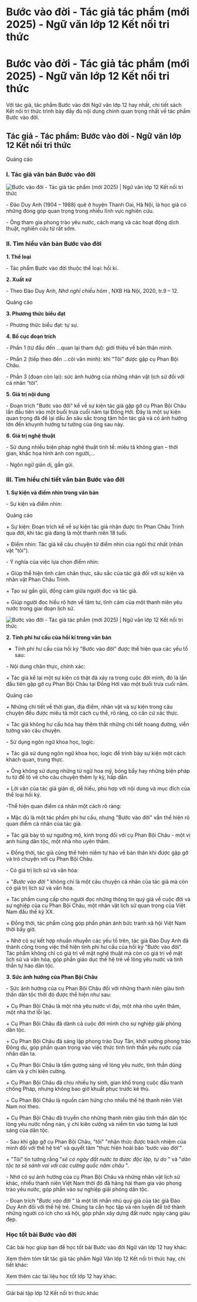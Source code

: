 # Bước vào đời - Tác giả tác phẩm (mới 2025) - Ngữ văn lớp 12 Kết nối tri thức

# Bước vào đời - Tác giả tác phẩm (mới 2025) - Ngữ văn lớp 12 Kết nối tri thức

Với tác giả, tác phẩm Bước vào đời Ngữ văn lớp 12 hay nhất, chi tiết sách Kết nối tri thức trình bày đầy đủ nội dung chính quan trọng nhất về tác phẩm Bước vào đời.

## Tác giả - Tác phẩm: Bước vào đời - Ngữ văn lớp 12 Kết nối tri thức

Quảng cáo

### **I. Tác giả văn bản Bước vào đời**

![Bước vào đời - Tác giả tác phẩm \(mới 2025\) | Ngữ văn lớp 12 Kết nối tri thức](https://vietjack.com/soan-van-lop-12-kn/images/tac-gia-tac-pham-buoc-vao-doi-236017.PNG)  


\- Đào Duy Anh (1904 – 1988) quê ở huyện Thanh Oai, Hà Nội, là học giả có những đóng góp quan trọng trong nhiều lĩnh vực nghiên cứu.

\- Ông tham gia phong trào yêu nước, cách mạng và các hoạt động dịch thuật, nghiên cứu từ rất sớm.

### **II. Tìm hiểu văn bản Bước vào đời**

**1\. Thể loại**

\- Tác phẩm Bước vào đời thuộc thể loại: hồi kí.

**2\. Xuất xứ**

\- Theo Đào Duy Anh, _Nhớ nghĩ chiều hôm_ , NXB Hà Nội, 2020, tr.9 – 12.

Quảng cáo

**3\. Phương thức biểu đạt**

\- Phương thức biểu đạt: tự sự.

**4\. Bố cục đoạn trích**

\- Phần 1 (từ đầu đến …quan lại tham dự): giới thiệu về bản thân mình.

\- Phần 2 (tiếp theo đến …cõi văn minh): khi "Tôi" được gặp cụ Phan Bội Châu.

\- Phần 3 (đoạn còn lại): sức ảnh hưởng của những nhân vật lịch sử đối với cá nhân “tôi”.

**5\. Giá trị nội dung**

\- Đoạn trích "Bước vào đời" kể về sự kiện tác giả gặp gỡ cụ Phan Bội Châu lần đầu tiên vào một buổi trưa cuối năm tại Đồng Hới. Đây là một sự kiện quan trọng đã để lại dấu ấn sâu sắc trong tâm hồn tác giả và có ảnh hưởng lớn đến khuynh hướng tư tưởng của ông sau này.

**6\. Giá trị nghệ thuật**

\- Sử dụng nhiều biện pháp nghệ thuật tinh tế: miêu tả không gian – thời gian, khắc họa hình ảnh con người,…

\- Ngôn ngữ giản dị, gần gũi.

### **III. Tìm hiểu chi tiết văn bản Bước vào đời**

**1\. Sự kiện và điểm nhìn trong văn bản**

\- Sự kiện và điểm nhìn:

Quảng cáo

\+ Sự kiện: Đoạn trích kể về sự kiện tác giả nhận được tin Phan Châu Trinh qua đời, khi tác giả đang là một thanh niên 18 tuổi.

\+ Điểm nhìn: Tác giả kể câu chuyện từ điểm nhìn của ngôi thứ nhất (nhân vật "tôi").

\- Ý nghĩa của việc lựa chọn điểm nhìn:

\+ Giúp thể hiện tình cảm chân thực, sâu sắc của tác giả đối với sự kiện và nhân vật Phan Châu Trinh.

\+ Tạo sự gần gũi, đồng cảm giữa người đọc và tác giả.

\+ Giúp người đọc hiểu rõ hơn về tâm tư, tình cảm của một thanh niên yêu nước trong giai đoạn lịch sử.

![Bước vào đời - Tác giả tác phẩm \(mới 2025\) | Ngữ văn lớp 12 Kết nối tri thức](https://vietjack.com/soan-van-lop-12-kn/images/tac-gia-tac-pham-buoc-vao-doi-236018.PNG)

**2\. Tính phi hư cấu của hồi kí trong văn bản**

* Tính phi hư cấu của hồi ký "Bước vào đời" được thể hiện qua các yếu tố sau:

\- Nội dung chân thực, chính xác:

\+ Tác giả kể lại một sự kiện có thật đã xảy ra trong cuộc đời mình, đó là lần đầu tiên gặp gỡ cụ Phan Bội Châu tại Đồng Hới vào một buổi trưa cuối năm.

Quảng cáo

\+ Những chi tiết về thời gian, địa điểm, nhân vật và sự kiện trong câu chuyện đều được miêu tả một cách cụ thể, rõ ràng, có căn cứ xác thực.

\+ Tác giả không hư cấu hóa hay thêm thắt những chi tiết hoang đường, viễn tưởng vào câu chuyện.

\- Sử dụng ngôn ngữ khoa học, logic:

\+ Tác giả sử dụng ngôn ngữ khoa học, logic để trình bày sự kiện một cách khách quan, trung thực.

\+ Ông không sử dụng những từ ngữ hoa mỹ, bóng bẩy hay những biện pháp tu từ để tô vẽ cho câu chuyện thêm ly kỳ, hấp dẫn.

\+ Lời văn của tác giả giản dị, dễ hiểu, phù hợp với nội dung và mục đích của thể loại hồi ký.

-Thể hiện quan điểm cá nhân một cách rõ ràng:

\+ Mặc dù là một tác phẩm phi hư cấu, nhưng "Bước vào đời" vẫn thể hiện rõ quan điểm cá nhân của tác giả.

\+ Tác giả bày tỏ sự ngưỡng mộ, kính trọng đối với cụ Phan Bội Châu - một vị anh hùng dân tộc, một nhà nho uyên thâm.

\+ Đồng thời, tác giả cũng thể hiện niềm tự hào về bản thân khi được gặp gỡ và trò chuyện với cụ Phan Bội Châu.

\- Có giá trị lịch sử và văn hóa:

\+ "_Bước vào đời_ " không chỉ là một câu chuyện cá nhân của tác giả mà còn có giá trị lịch sử và văn hóa.

\+ Tác phẩm cung cấp cho người đọc những thông tin quý giá về cuộc đời và sự nghiệp của cụ Phan Bội Châu, một nhân vật lịch sử quan trọng của Việt Nam đầu thế kỷ XX.

\+ Đồng thời, tác phẩm cũng góp phần phản ánh bức tranh xã hội Việt Nam thời bấy giờ.

\+ Nhờ có sự kết hợp nhuần nhuyễn các yếu tố trên, tác giả Đào Duy Anh đã thành công trong việc thể hiện tính phi hư cấu của hồi ký "Bước vào đời". Tác phẩm không chỉ có giá trị về mặt nghệ thuật mà còn có giá trị về mặt lịch sử và văn hóa, góp phần giáo dục thế hệ trẻ về lòng yêu nước và tinh thần tự hào dân tộc.

**3\. Sức ảnh hưởng của Phan Bội Châu**

\- Sức ảnh hưởng của cụ Phan Bội Châu đối với những thanh niên giàu tinh thần dân tộc thời đó được thể hiện như sau:

\+ Cụ Phan Bội Châu là một nhà yêu nước vĩ đại, một nhà nho uyên thâm, một nhà thơ lỗi lạc.

\+ Cụ Phan Bội Châu đã dành cả cuộc đời mình cho sự nghiệp giải phóng dân tộc.

\+ Cụ Phan Bội Châu đã sáng lập phong trào Duy Tân, khởi xướng phong trào Đông du, góp phần quan trọng vào việc thức tỉnh tinh thần yêu nước của nhân dân ta.

\+ Cụ Phan Bội Châu là tấm gương sáng về lòng yêu nước, tinh thần dũng cảm và ý chí kiên cường.

\+ Cụ Phan Bội Châu đã chịu nhiều hy sinh, gian khổ trong cuộc đấu tranh chống Pháp, nhưng không bao giờ khuất phục trước kẻ thù.

\+ Cụ Phan Bội Châu là nguồn cảm hứng cho nhiều thế hệ thanh niên Việt Nam noi theo.

\+ Cụ Phan Bội Châu đã truyền cho những thanh niên giàu tinh thần dân tộc lòng yêu nước nồng nàn, ý chí kiên cường và niềm tin vào tương lai tươi sáng của dân tộc.

\- Sau khi gặp gỡ cụ Phan Bội Châu, "tôi" "nhận thức được trách nhiệm của mình đối với thế hệ trẻ" và quyết tâm "thực hiện hoài bão 'bước vào đời'".

\+ "Tôi" tin tưởng rằng "_sẽ có ngày đất nước ta được độc lập, tự do_ " và "_dân tộc ta sẽ sánh vai với các cường quốc năm châu_ ".

\- Nhờ có sự ảnh hưởng của cụ Phan Bội Châu và những nhân vật lịch sử khác, nhiều thanh niên Việt Nam thời đó đã hăng hái tham gia vào phong trào yêu nước, góp phần vào sự nghiệp giải phóng dân tộc.

\- Đoạn trích "_Bước vào đời_ " là một lời nhắn nhủ quý giá của tác giả Đào Duy Anh đối với thế hệ trẻ. Chúng ta cần học tập và rèn luyện để trở thành những người có ích cho xã hội, góp phần xây dựng đất nước ngày càng giàu đẹp.

### **Học tốt bài Bước vào đời**

Các bài học giúp bạn để học tốt bài Bước vào đời Ngữ văn lớp 12 hay khác:

Xem thêm tóm tắt tác giả tác phẩm Ngữ Văn lớp 12 Kết nối tri thức hay, chi tiết khác:

Xem thêm các tài liệu học tốt lớp 12 hay khác:

* * *

Giải bài tập lớp 12 Kết nối tri thức khác
